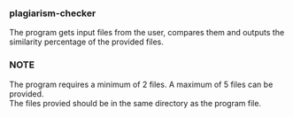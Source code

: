 ### plagiarism-checker

The program gets input files from the user, compares them and outputs the similarity percentage of the provided files.

### NOTE
The  program requires a minimum of 2 files. A maximum of 5 files can be provided.<br>
The files provied should be in the same directory as the program file.

